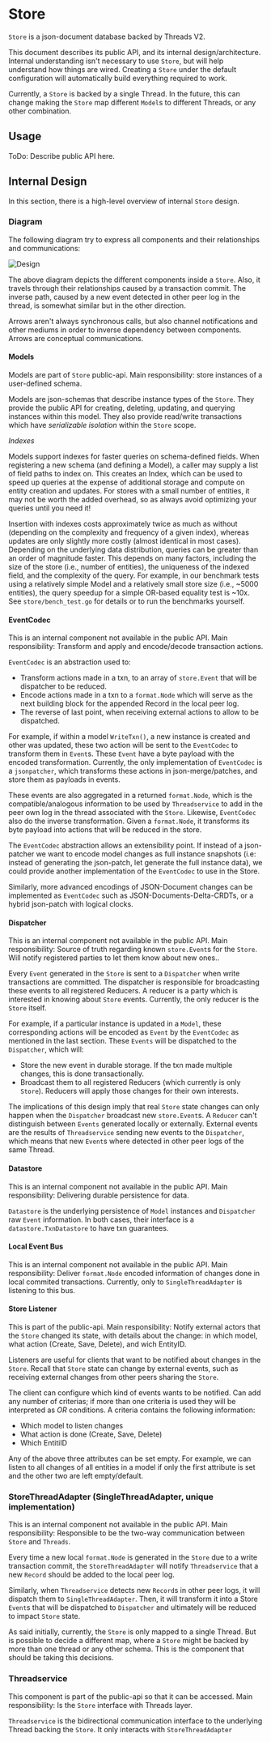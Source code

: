 # Store
`Store` is a json-document database backed by Threads V2.

This document describes its public API, and its internal design/architecture. 
Internal understanding isn't necessary to use `Store`, but will help understand 
how things are wired. Creating a `Store` under the default configuration will 
automatically build everything required to work.

Currently, a `Store` is backed by a single Thread. In the future, this can 
change making the `Store` map different `Model`s to different Threads, or 
any other combination.

## Usage
ToDo: Describe public API here.

## Internal Design
In this section, there is a high-level overview of internal `Store` design.

### Diagram
The following diagram try to express all components and their relationships and 
communications:

![Design](design.png)

The above diagram depicts the different components inside a `Store`. Also, it 
travels through their relationships caused by a transaction commit. The inverse 
path, caused by a new event detected in other peer log in the thread, is 
somewhat similar but in the other direction.

Arrows aren't always synchronous calls, but also channel notifications and 
other mediums in order to inverse dependency between components. Arrows are 
conceptual communications.

#### Models
Models are part of `Store` public-api.
Main responsibility: store instances of a user-defined schema.

Models are json-schemas that describe instance types of the `Store`. They 
provide the public API for creating, deleting, updating, and querying instances 
within this model. They also provide read/write transactions which have 
_serializable isolation_ within the `Store` scope.

*Indexes*

Models support indexes for faster queries on schema-defined fields. When registering
a new schema (and defining a Model), a caller may supply a list of field paths to
index on. This creates an Index, which can be used to speed up queries at the expense
of additional storage and compute on entity creation and updates. For stores with
a small number of entities, it may not be worth the added overhead, so as always
avoid optimizing your queries until you need it!

Insertion with indexes costs approximately twice as much as without (depending on the
complexity and frequency of a given index), whereas updates are only slightly more
costly (almost identical in most cases). Depending on the underlying data distribution,
queries can be greater than an order of magnitude faster. This depends on many factors,
including the size of the store (i.e., number of entities), the uniqueness of the
indexed field, and the complexity of the query. For example, in our benchmark tests
using a relatively simple Model and a relatively small store size (i.e., ~5000
entities), the query speedup for a simple OR-based equality test is ~10x. See
`store/bench_test.go` for details or to run the benchmarks yourself.

#### EventCodec
This is an internal component not available in the public API.
Main responsibility: Transform and apply and encode/decode transaction actions.

`EventCodec` is an abstraction used to:
- Transform actions made in a txn, to an array of `store.Event` that will be 
dispatcher to be reduced.
- Encode actions made in a txn to a `format.Node` which will serve as 
the next building block for the appended Record in the local peer log.
- The reverse of last point, when receiving external actions to allow to be 
dispatched.

For example, if within a model `WriteTxn()`, a new instance is created and 
other was updated, these two action will be sent to the `EventCodec` to 
transform them in `Event`s. These `Event` have a byte payload with the encoded 
transformation. Currently, the only implementation of `EventCodec` is a 
`jsonpatcher`, which transforms these actions in json-merge/patches, and store 
them as payloads in events. 

These events are also aggregated in a returned `format.Node`, which is the 
compatible/analogous information to be used by `Threadservice` to add in 
the peer own log in the thread associated with the `Store`. Likewise, 
`EventCodec` also do the inverse transformation.  Given a `format.Node`, it 
transforms its byte payload into actions that will be reduced in the store.

The `EventCodec` abstraction allows an extensibility point. If instead of a 
json-patcher we want to encode model changes as full instance snapshots 
(i.e: instead of generating the json-patch, let generate the full instance 
data), we could provide another implementation of the `EventCodec` to use in 
the Store.

Similarly, more advanced encodings of JSON-Document changes can be implemented 
as `EventCodec` such as JSON-Documents-Delta-CRDTs, or a hybrid json-patch 
with logical clocks.


#### Dispatcher
This is an internal component not available in the public API.
Main responsibility: Source of truth regarding known `store.Event`s for the 
`Store`. Will notify registered parties to let them know about new ones..

Every `Event` generated in the `Store` is sent to a `Dispatcher` when write 
transactions are committed. The dispatcher is responsible for broadcasting 
these events to all registered Reducers. A reducer is a party which is 
interested in knowing about `Store` events. Currently, the only reducer is the 
`Store` itself.

For example, if a particular instance is updated in a `Model`, these 
corresponding actions will be encoded as `Event` by the `EventCodec` as 
mentioned in the last section. These `Events` will be dispatched to the 
`Dispatcher`, which will:
- Store the new event in durable storage. If the txn made multiple changes, 
this is done transactionally.
- Broadcast them to all registered Reducers (which currently is only `Store`). 
Reducers will apply those changes for their own interests.

The implications of this design imply that real `Store` state changes can 
only happen when the `Dispatcher` broadcast new `store.Event`s. 
A `Reducer` can't distinguish between `Events` generated locally or externally. 
External events are the results of `Threadservice` sending new events to the 
`Dispatcher`, which means that new `Event`s where detected in other peer logs 
of the same Thread.

#### Datastore
This is an internal component not available in the public API.
Main responsibility: Delivering durable persistence for data.

`Datastore` is the underlying persistence of ``Model`` instances and 
`Dispatcher` raw `Event` information. In both cases, their interface is a 
`datastore.TxnDatastore` to have txn guarantees.

#### Local Event Bus
This is an internal component not available in the public API.
Main responsibility: Deliver `format.Node` encoded information of changes 
done in local commited transactions. Currently, only to `SingleThreadAdapter` 
is listening to this bus. 


#### Store Listener
This is part of the public-api. 
Main responsibility: Notify external actors that the `Store` changed its state, 
with details about the change: in which model, what action (Create, Save, 
Delete), and wich EntityID.

Listeners are useful for clients that want to be notified about changes in the 
`Store`. Recall that `Store` state can change by external events, such as 
receiving external changes from other peers sharing the `Store`.

The client can configure which kind of events wants to be notified. Can add 
any number of criterias; if more than one criteria is used they will be 
interpreted as _OR_ conditions.
A criteria contains the following information:
- Which model to listen changes
- What action is done (Create, Save, Delete)
- Which EntitiID

Any of the above three attributes can be set empty. For example, we can listen 
to all changes of all entities in a model if only the first attribute is set 
and the other two are left empty/default.

### StoreThreadAdapter (SingleThreadAdapter, unique implementation)
This is an internal component not available in the public API.
Main responsibility: Responsible to be the two-way communication between 
`Store` and `Threads`.

Every time a new local `format.Node` is generated in the `Store` due to a 
write transaction commit, the `StoreThreadAdapter` will notify `Threadservice` 
that a new `Record` should be added to the local peer log.

Similarly, when `Threadservice` detects new `Record`s in other peer logs, it 
will dispatch them to `SingleThreadAdapter`. Then, it will transform it into a 
Store `Event`s that will be dispatched to `Dispatcher` and ultimately will 
be reduced to impact `Store` state.

As said initially, currently, the `Store` is only mapped to a single Thread. 
But is possible to decide a different map, where a `Store` might be backed by 
more than one thread or any other schema. This is the component that should 
be taking this decisions.


### Threadservice
This component is part of the public-api so that it can be accessed.
Main responsibility: Is the `Store` interface with Threads layer.

`Threadservice` is the bidirectional communication interface to the underlying 
Thread backing the `Store`. It only interacts with `StoreThreadAdapter`

